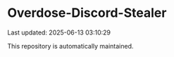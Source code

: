 # Overdose-Discord-Stealer

Last updated: 2025-06-13 03:10:29

This repository is automatically maintained.
